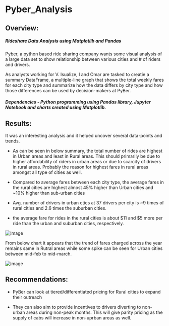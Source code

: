 # Pyber_Analysis

## Overview:

##### Rideshare Data Analysis using Matplotlib and Pandas

Pyber, a python based ride sharing company wants some visual analysis of a large data set to show relationship between various cities and # of riders and drivers.

As analysts working for V. Isualize, I and Omar are tasked to creatie a summary DataFrame, a multiple-line graph that shows the total weekly fares for each city type and summarize how the data differs by city type and how those differences can be used by decision-makers at PyBer.

##### Dependencies - Python programming using Pandas library, Jupyter Notebook and charts created using Matplotlib.


## Results:

It was an interesting analysis and it helped uncover several data-points and trends.


- As can be seen in below summary, the total number of rides are highest in Urban areas and least in Rural areas. This should primarily be due to higher affordability of riders in urban areas or due to scarcity of drivers in rural areas. Probably the reason for highest fares in rural areas amongst all type of cities as well.

- Compared to average fares between each city type,  the average fares in the rural cities are highest almost 45% higher than Urban cities and ~10% higher than sub-urban cities

- Avg. number of drivers in urban cties at 37 drivers per city is ~9 times of rural cities and 2.6 times the suburban cities.
 
- the average fare for rides in the rural cities is about $11 and $5 more per ride than the urban and suburban cities, respectively.

![image](https://user-images.githubusercontent.com/102870991/168534267-1eaa7c58-48a6-4673-86ea-19706229012a.png)

From below chart it appears that the trend of fares charged across the year remains same in Rutral areas while some spike can be seen for Urban cities between mid-feb to mid-march.

![image](https://user-images.githubusercontent.com/102870991/168534401-ac2da7d2-81a4-47f7-b1af-0389a4b62075.png)



## Recommendations:

- PyBer can look at tiered/differentiated pricing for Rural cities to expand their outreach

- They can also aim to provide incentives to drivers diverting to non-urban areas during non-peak months. This will give parity pricing as the supply of cabs will increase in non-uprban areas as well.
